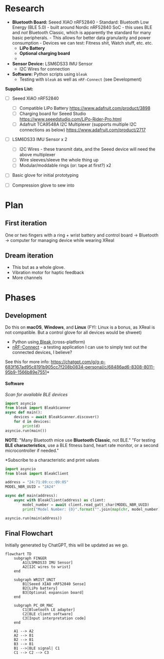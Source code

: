 
# Research
- **Bluetooth Board:** Seeed XIAO nRF52840
		- Standard: Bluetooth Low Energy (BLE 5.0) - built around Nordic nRF52840 SoC - this uses BLE and *not* Bluetooth Classic, which is apparently the standard for many basic peripherals.
		- This allows for better data granularity and power consumption
		- Devices we can test: Fitness shit, Watch stuff, etc. etc.
	- **LiPo Battery**
	- **Optional charging board**
	- 
- **Sensor Device:** LSM6DS33 IMU Sensor
	- I2C Wires for connection
- **Software:** Python scripts using `bleak`
	- Testing with `bleak` as well as `nRF-Connect` (see Development)


**Supplies List:**
- [ ] Seeed XIAO nRF52840
	- [ ] Compatible LiPo Battery https://www.adafruit.com/product/3898
	- [ ] Charging board for Seeed Studio https://www.seeedstudio.com/LiPo-Rider-Pro.html
	- [ ] Adafruit TCA9548A I2C Multiplexer (supports multiple I2C connections as below) https://www.adafruit.com/product/2717
- [ ] LSM6DS33 IMU Sensor x 2
	- [ ] I2C Wires - these transmit data, and the Seeed device will need the above multiplexer 
	- [ ] Wire sleeves/sleeve the whole thing up 
	- [ ] Modular/moddable rings (or: tape at first?) x2
- [ ] Basic glove for initial prototyping
- [ ] Compression glove to sew into



# Plan
## First iteration
One or two fingers with a ring + wrist battery and control board -> Bluetooth -> computer for managing device while wearing XReal

## Dream iteration
- This but as a whole glove.
- Vibration motor for haptic feedback
- More channels

# Phases
## Development
Do this on **macOS**, **Windows**, and **Linux** (FYI: Linux is a bonus, as XReal is not compatible. But a control glove for all devices would be shweet)
- Python using[ Bleak ](https://github.com/hbldh/bleak)(cross-platform)
- [nRF-Connect](https://www.nordicsemi.com/Products/Development-tools/nRF-Connect-for-desktop) - a testing application I can use to simply test out the connected devices, I believe?

See this for more info:
https://chatgpt.com/g/g-p-683f167ad95c8191b905cc7f208b0834-personal/c/68486ad6-8308-8011-95b9-1566b89e7551*
#### Software
*Scan for available BLE devices*
```python
import asyncio
from bleak import BleakScanner
async def main():
	devices = await BleakScanner.discover()
	for d in devices:
		print(d)
asyncio.run(main())
```
**NOTE**: "Many Bluetooth mice use **Bluetooth Classic**, not BLE."
"For testing **BLE characteristics**, use a BLE fitness band, heart rate monitor, or a second microcontroller if needed."

*Subscribe to a characteristic and print values
```python
import asyncio
from bleak import BleakClient

address = "24:71:89:cc:09:05"
MODEL_NBR_UUID = "2A24"

async def main(address):
    async with BleakClient(address) as client:
        model_number = await client.read_gatt_char(MODEL_NBR_UUID)
        print("Model Number: {0}".format("".join(map(chr, model_number))))

asyncio.run(main(address))

```


## Final Flowchart
Initially generated by ChatGPT, this will be updated as we go.

```mermaid
flowchart TD
    subgraph FINGER
        A1[LSM6DS33 IMU Sensor]
        A2[I2C wires to wrist]
    end

    subgraph WRIST_UNIT
        B1[Seeed XIAO nRF52840 Sense]
        B2[LiPo battery]
        B3[Optional expansion board]
    end

    subgraph PC_OR_MAC
        C1[Bluetooth LE adapter]
        C2[BLE client software]
        C3[Input interpretation code]
    end

    A1 --> A2
    A2 --> B1
    B2 --> B1
    B3 --> B1
    B1 -->|BLE signal| C1
    C1 --> C2 --> C3



```